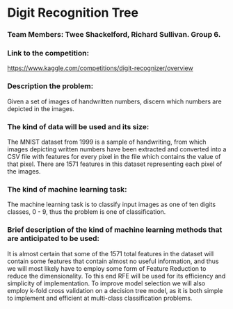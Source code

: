 # Digit Recognition Tree
### Team Members: Twee Shackelford, Richard Sullivan. Group 6.
### Link to the competition:
https://www.kaggle.com/competitions/digit-recognizer/overview 
### Description the problem: 
Given a set of images of handwritten numbers, discern which numbers are depicted in the images.
### The kind of data will be used and its size:
The MNIST dataset from 1999 is a sample of handwriting, from which images depicting written numbers have been extracted and converted into a CSV file with features for every pixel in the file which contains the value of that pixel. There are 1571 features in this dataset representing each pixel of the images.
### The kind of machine learning task:
The machine learning task is to classify input images as one of ten digits classes, 0 - 9, thus the problem is one of classification.
### Brief description of the kind of machine learning methods that are anticipated to be used:
It is almost certain that some of the 1571 total features in the dataset will contain some features that contain almost no useful information, and thus we will most likely have to employ some form of Feature Reduction to reduce the dimensionality. To this end RFE will be used for its efficiency and simplicity of implementation.
To improve model selection we will also employ k-fold cross validation on a decision tree model, as it is both simple to implement and efficient at multi-class classification problems.


